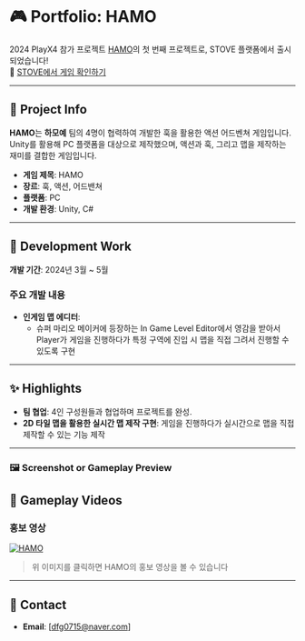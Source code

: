 # 🎮 Portfolio: **HAMO**  
2024 PlayX4 참가 프로젝트
[HAMO](https://store.onstove.com/ko/games/3560)의 첫 번째 프로젝트로, STOVE 플랫폼에서 출시되었습니다!  
🔗 [STOVE에서 게임 확인하기](https://store.onstove.com/ko/games/3560)

---

## 📝 Project Info  
**HAMO**는 **하모예** 팀의 4명이 협력하여 개발한 훅을 활용한 액션 어드벤쳐 게임입니다.  
Unity를 활용해 PC 플랫폼을 대상으로 제작했으며, 액션과 훅, 그리고 맵을 제작하는 재미를 결합한 게임입니다.

- **게임 제목**: HAMO 
- **장르**: 훅, 액션, 어드밴쳐  
- **플랫폼**: PC  
- **개발 환경**: Unity, C#  

---

## 💼 Development Work  
**개발 기간**: 2024년 3월 ~ 5월  

### 주요 개발 내용  
- **인게임 맵 에디터**:  
  - 슈퍼 마리오 메이커에 등장하는 In Game Level Editor에서 영감을 받아서 Player가 게임을 진행하다가 특정 구역에 진입 시 맵을 직접 그려서 진행할 수 있도록 구현
---

## ✨ Highlights  
- **팀 협업**: 4인 구성원들과 협업하며 프로젝트를 완성.  
- **2D 타일 맵을 활용한 실시간 맵 제작 구현**: 게임을 진행하다가 실시간으로 맵을 직접 제작할 수 있는 기능 제작

---

### 🖼️ Screenshot or Gameplay Preview  



## 🎥 Gameplay Videos  

### 홍보 영상
[![HAMO](https://img.youtube.com/vi/mIyJKurntTw/0.jpg)](https://www.youtube.com/watch?v=mIyJKurntTw)  
> 위 이미지를 클릭하면 HAMO의 홍보 영상을 볼 수 있습니다

---

## 📧 Contact  
- **Email**: [dfg0715@naver.com]

